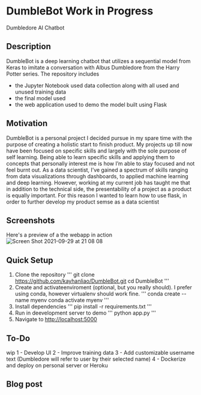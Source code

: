 # DumbleBot Work in Progress
 Dumbledore AI Chatbot

## Description
DumbleBot is a deep learning chatbot that utilizes a sequential model from Keras to imitate a conversation with Albus Dumbledore from the Harry Potter series. 
The repository includes 
 - the Jupyter Notebook used data collection along with all used and unused training data
 - the final model used 
 - the web application used to demo the model built using Flask

## Motivation 
DumbleBot is a personal project I decided pursue in my spare time with the purpose of creating a holistic start to finish product. My projects up till now have been focused on specific skills and largely with the sole purpose of self learning. Being able to learn specific skills and applying them to concepts that personally interest me is how I’m able to stay focused and not feel burnt out. As a data scientist, I’ve gained a spectrum of skills ranging from data visualizations through dashboards, to applied machine learning and deep learning. However, working at my current job has taught me that in addition to the technical side, the presentability of a project as a product is equally important. For this reason I wanted to learn how to use flask, in order to further develop my product semse as a data scientist 

## Screenshots 
Here's a preview of a the webapp in action
![Screen Shot 2021-09-29 at 21 08 08](https://user-images.githubusercontent.com/42952515/135324788-509fabf8-15a1-4681-b48f-6fd0cf3a2a4a.png)

## Quick Setup 
 

1. Clone the repository
'''
git clone https://github.com/kayhanliao/DumbleBot.git
cd DumbleBot
'''
2. Create and activateenviroment (optional, but you really should). I prefer using conda, however virtualenv should work fine. 
'''
conda create --name myenv 
conda activate myenv
'''
3. Install dependencies
'''
pip install -r requirements.txt
'''
4. Run in deevelopment server to demo
'''
python app.py
'''
5. Navigate to [http://localhost:5000](http://localhost:5000)

## To-Do
wip
1 - Develop UI
2 - Improve training data
3 - Add customizable username text (Dumbledore will refer to user by their selected name)
4 - Dockerize and deploy on personal server or Heroku

## Blog post
